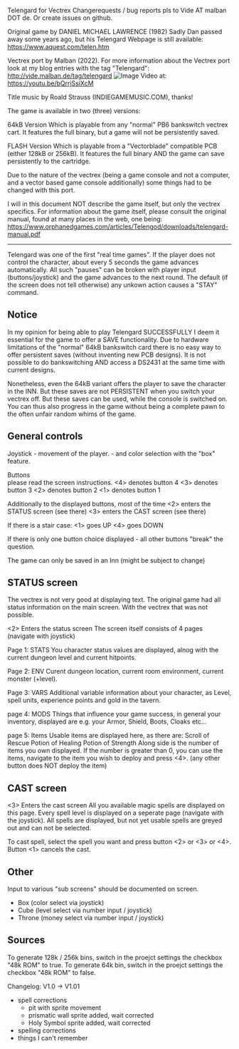 Telengard for Vectrex 
Changerequests / bug reports pls to Vide AT malban DOT de.
Or create issues on github.


Original game by DANIEL MICHAEL LAWRENCE (1982)
Sadly Dan passed away some years ago, but his Telengard Webpage is 
still available: https://www.aquest.com/telen.htm

Vectrex port by Malban (2022).
For more information about the Vectrex port look at my blog entries with
the tag "Telengard": http://vide.malban.de/tag/telengard
![Image](http://vide.malban.de/wp-content/uploads/2022/02/TelengardDemonFight-1-886x1024.png)
Video at: https://youtu.be/bQrrjSsiXcM

Title music by Roald Strauss (INDIEGAMEMUSIC.COM), thanks!


The game is available in two (three) versions:

64kB Version
Which is playable from any "normal" PB6 bankswitch vectrex cart.
It features the full binary, but a game will not be persistently saved.

FLASH Version
Which is playable from a "Vectorblade" compatible PCB (either 128kB or 256kB).
It features the full binary AND the game can save persistently to the cartridge.

Due to the nature of the vectrex (being a game console and not a computer, and a vector based
game console additionally) some things had to be changed with this port.

I will in this document NOT describe the game itself, but only
the vectrex specifics. For information about the game itself, please consult the original manual,
found at many places in the web, one being: https://www.orphanedgames.com/articles/Telengod/downloads/telengard-manual.pdf

---

Telengard was one of the first "real time games".
If the player does not control the character, about every 5 seconds the game advances automatically.
All such "pauses" can be broken with player input (buttons/joystick) and the game advances to the next round.
The default (if the screen does not tell otherwise) any unkown action causes a "STAY" command.

Notice
------
In my opinion for being able to play Telengard SUCCESSFULLY I deem it essential for the game to
offer a SAVE functionality.
Due to hardware limitations of the "normal" 64kB bankswitch card there is no easy way to offer
persistent saves (without inventing new PCB designs). It is not possible to do bankswitching AND access
a DS2431 at the same time with current designs.

Nonetheless, even the 64kB variant offers the player to save the character in the INN.
But these saves are not PERSISTENT when you switch your vectrex off. But these saves can be used, while 
the console is switched on. You can thus also progress in the game without being a complete pawn to 
the often unfair random whims of the game.


General controls
----------------
Joystick - movement of the player.
		 - and color selection with the "box" feature.

Buttons	 
please read the screen instructions.
<4> denotes button 4
<3> denotes button 3
<2> denotes button 2
<1> denotes button 1

Additionally to the displayed buttons, most of the time
<2> enters the STATUS screen (see there)
<3> enters the CAST screen (see there)

If there is a stair case:
<1> goes UP
<4> goes DOWN

If there is only one button choice displayed - all other buttons "break" the question.

	
The game can only be saved in an Inn (might be subject to change)


STATUS screen
-------------
The vectrex is not very good at displaying text. The original game had all status
information on the main screen. With the vectrex that was not possible.

<2> Enters the status screen
The screen itself consists of 4 pages (navigate with joystick)

Page 1: STATS
You character status values are displayed, alnog with the current dungeon level and
current hitpoints.

Page 2: ENV
Curent dungeon location, current room environment, current monster (+level).

Page 3: VARS
Additional variable information about your character, as
Level, spell units, experience points and gold in the tavern.

page 4: MODS
Things that influence your game success, in general your inventory, displayed are
e.g. your Armor, Shield, Boots, Cloaks etc...

page 5: Items
Usable items are displayed here, as there are:
Scroll of Rescue
Potion of Healing
Potion of Strength
Along side is the number of items you own displayed.
If the number is greater than 0, you can use the items, navigate to the item you wish
to deploy and press <4>. (any other button does NOT deploy the item)

CAST screen
-----------
<3> Enters the cast screen
All you available magic spells are displayed on this page.
Every spell level is displayed on a seperate page (navigate with the joystick).
All spells are displayed, but not yet usable spells are greyed out and can not be selected.

To cast spell, select the spell you want and press button <2> or <3> or <4>.
Button <1> cancels the cast.

Other
-----
Input to various "sub screens" should be documented on screen.
- Box (color select via joystick)
- Cube (level select via number input / joystick)
- Throne (money select via number input / joystick)

Sources
-------
To generate 128k / 256k bins, switch in the proejct settings the checkbox "48k ROM" to true.
To generate 64k bin, switch in the proejct settings the checkbox "48k ROM" to false.



Changelog:
V1.0 -> V1.01
- spell corrections
  - pit with sprite movement 
  - prismatic wall sprite added, wait corrected
  - Holy Symbol sprite added, wait corrected
- spelling corrections
- things I can't remember
  

